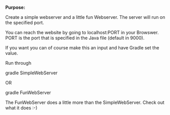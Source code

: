 **Purpose:**

Create a simple webserver and a little fun Webserver. The server will run on the specified port.

You can reach the website by going to localhost:PORT in your Browswer. PORT is the port that is specified in the Java file (default in 9000).

If you want you can of course make this an input and have Gradle set the value.

Run through

gradle SimpleWebServer

OR

gradle FunWebServer

The FunWebServer does a little more than the SimpleWebServer. Check out what it does :-)

